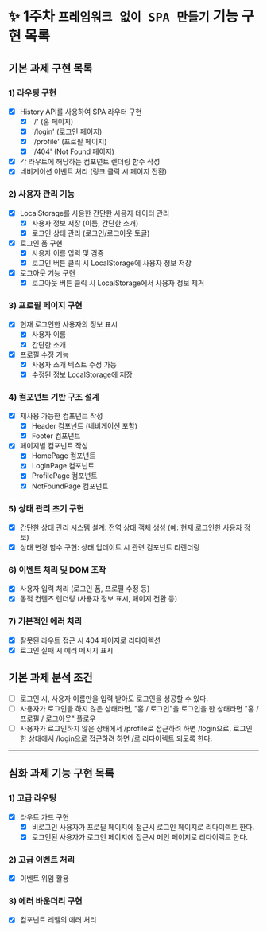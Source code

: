 # ✨ 1주차 `프레임워크 없이 SPA 만들기` 기능 구현 목록

## 기본 과제 구현 목록

### 1) 라우팅 구현 

- [x] History API를 사용하여 SPA 라우터 구현
  - [x] '/' (홈 페이지)
  - [x] '/login' (로그인 페이지)
  - [x] '/profile' (프로필 페이지)
  - [x] '/404' (Not Found 페이지)
- [x] 각 라우트에 해당하는 컴포넌트 렌더링 함수 작성
- [x] 네비게이션 이벤트 처리 (링크 클릭 시 페이지 전환)

### 2) 사용자 관리 기능

- [x] LocalStorage를 사용한 간단한 사용자 데이터 관리
    - [x] 사용자 정보 저장 (이름, 간단한 소개)
    - [x] 로그인 상태 관리 (로그인/로그아웃 토글)
- [x] 로그인 폼 구현
    - [x] 사용자 이름 입력 및 검증
    - [x] 로그인 버튼 클릭 시 LocalStorage에 사용자 정보 저장
- [x] 로그아웃 기능 구현
    - [x] 로그아웃 버튼 클릭 시 LocalStorage에서 사용자 정보 제거

### 3) 프로필 페이지 구현

- [x] 현재 로그인한 사용자의 정보 표시
    - [x] 사용자 이름
    - [x] 간단한 소개
- [x] 프로필 수정 기능
    - [x] 사용자 소개 텍스트 수정 가능
    - [x] 수정된 정보 LocalStorage에 저장

### 4) 컴포넌트 기반 구조 설계

- [x] 재사용 가능한 컴포넌트 작성
    - [x] Header 컴포넌트 (네비게이션 포함)
    - [x] Footer 컴포넌트
- [x] 페이지별 컴포넌트 작성
    - [x] HomePage 컴포넌트
    - [x] LoginPage 컴포넌트
    - [x] ProfilePage 컴포넌트
    - [x] NotFoundPage 컴포넌트

### 5) 상태 관리 초기 구현

- [x] 간단한 상태 관리 시스템 설계: 전역 상태 객체 생성 (예: 현재 로그인한 사용자 정보)
- [x] 상태 변경 함수 구현: 상태 업데이트 시 관련 컴포넌트 리렌더링

### 6) 이벤트 처리 및 DOM 조작

- [x] 사용자 입력 처리 (로그인 폼, 프로필 수정 등)
- [x] 동적 컨텐츠 렌더링 (사용자 정보 표시, 페이지 전환 등)

### 7) 기본적인 에러 처리

- [x] 잘못된 라우트 접근 시 404 페이지로 리다이렉션
- [x] 로그인 실패 시 에러 메시지 표시

## 기본 과제 분석 조건

- [ ] 로그인 시, 사용자 이름만을 입력 받아도 로그인을 성공할 수 있다.
- [ ] 사용자가 로그인을 하지 않은 상태라면, "홈 / 로그인"을 로그인을 한 상태라면  "홈 / 프로필 / 로그아웃" 플로우
- [ ] 사용자가 로그인하지 않은 상태에서 /profile로 접근하려 하면 /login으로, 로그인한 상태에서 /login으로 접근하려 하면 /로 리다이렉트 되도록 한다.

------

## 심화 과제 기능 구현 목록

### 1) 고급 라우팅  
- [x] 라우트 가드 구현
  - [x] 비로그인 사용자가 프로필 페이지에 접근시 로그인 페이지로 리다이렉트 한다.
  - [x] 로그인된 사용자가 로그인 페이지에 접근시 메인 페이지로 리다이렉트 한다.

### 2) 고급 이벤트 처리

- [x] 이벤트 위임 활용

### 3) 에러 바운더리 구현

- [x] 컴포넌트 레벨의 에러 처리